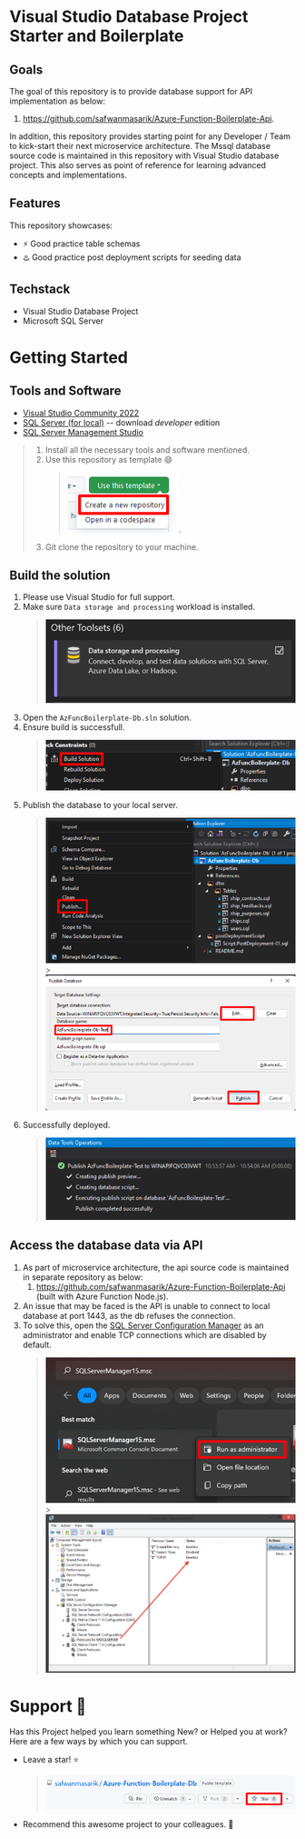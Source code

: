 # **Visual Studio Database Project Starter and Boilerplate**

## Goals

The goal of this repository is to provide database support for API implementation as below:

1.  https://github.com/safwanmasarik/Azure-Function-Boilerplate-Api.

In addition, this repository provides starting point for any Developer / Team to kick-start their next microservice architecture. The Mssql database source code is maintained in this repository with Visual Studio database project. This also serves as point of reference for learning advanced concepts and implementations.

## Features

This repository showcases:

- ⚡️ Good practice table schemas
- ♨️ Good practice post deployment scripts for seeding data

## Techstack

- Visual Studio Database Project
- Microsoft SQL Server

# **Getting Started**

## Tools and Software

- [Visual Studio Community 2022](https://visualstudio.microsoft.com/)
- [SQL Server (for local)](https://www.microsoft.com/en-us/sql-server/sql-server-downloads) -- download _developer_ edition
- [SQL Server Management Studio](https://learn.microsoft.com/en-us/sql/ssms/download-sql-server-management-studio-ssms?view=sql-server-ver16)

> 1. Install all the necessary tools and software mentioned.
> 2. Use this repository as template 😄
>    > ![Use as template](readme_assets/template-repo.png).
> 3. Git clone the repository to your machine.

## Build the solution

1. Please use Visual Studio for full support.
2. Make sure `Data storage and processing` workload is installed.
   > ![vs-data-workload](readme_assets/vs-data-workload.png)
3. Open the `AzFuncBoilerplate-Db.sln` solution.
4. Ensure build is successfull.
   > ![save-solution](readme_assets/save-solution.png)
5. Publish the database to your local server.
   > ![publish-db-01](readme_assets/publish-db-01.png) > ![publish-db-02](readme_assets/publish-db-02.png)
6. Successfully deployed.
   > ![success-db-deploy](readme_assets/success-db-deploy.png)

## Access the database data via API

1. As part of microservice architecture, the api source code is maintained in separate repository as below:
   1. https://github.com/safwanmasarik/Azure-Function-Boilerplate-Api (built with Azure Function Node.js).
1. An issue that may be faced is the API is unable to connect to local database at port 1443, as the db refuses the connection.
1. To solve this, open the [SQL Server Configuration Manager](https://learn.microsoft.com/en-us/sql/relational-databases/sql-server-configuration-manager?view=sql-server-ver16) as an administrator and enable TCP connections which are disabled by default.
   > ![sql-server-manager](readme_assets/sql-server-manager.png) > ![db-local-tcpip](readme_assets/db-local-tcpip.png)

# **Support** 🤩

Has this Project helped you learn something New? or Helped you at work?
Here are a few ways by which you can support.

- Leave a star! ⭐
  > ![star](readme_assets/star.png)
- Recommend this awesome project to your colleagues. 🥇
